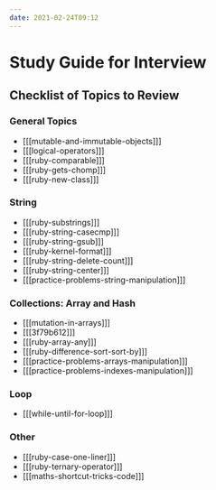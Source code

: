 ```yaml
---
date: 2021-02-24T09:12
---
```


# Study Guide for Interview

Checklist of Topics to Review
-----------------------------

### General Topics

- [[[mutable-and-immutable-objects]]]
- [[[logical-operators]]]
- [[[ruby-comparable]]]
- [[[ruby-gets-chomp]]]
- [[[ruby-new-class]]]

### String

- [[[ruby-substrings]]]
- [[[ruby-string-casecmp]]]
- [[[ruby-string-gsub]]]
- [[[ruby-kernel-format]]]
- [[[ruby-string-delete-count]]]
- [[[ruby-string-center]]]
- [[[practice-problems-string-manipulation]]]

### Collections: Array and Hash

- [[[mutation-in-arrays]]]
- [[[3f79b612]]]
- [[[ruby-array-any]]]
- [[[ruby-difference-sort-sort-by]]]
- [[[practice-problems-arrays-manipulation]]]
- [[[practice-problems-indexes-manipulation]]]

### Loop

- [[[while-until-for-loop]]]

### Other

- [[[ruby-case-one-liner]]]
- [[[ruby-ternary-operator]]]
- [[[maths-shortcut-tricks-code]]]
